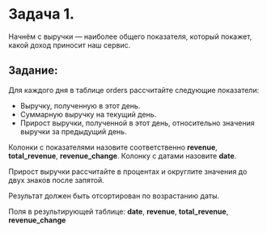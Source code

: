 # Задача 1.
Начнём с выручки — наиболее общего показателя, который покажет, какой доход приносит наш сервис.

## Задание:

Для каждого дня в таблице orders рассчитайте следующие показатели:

 - Выручку, полученную в этот день.
 - Суммарную выручку на текущий день.
 - Прирост выручки, полученной в этот день, относительно значения выручки за предыдущий день.

Колонки с показателями назовите соответственно **revenue**, **total_revenue**, **revenue_change**. Колонку с датами назовите **date**.

Прирост выручки рассчитайте в процентах и округлите значения до двух знаков после запятой.

Результат должен быть отсортирован по возрастанию даты.

Поля в результирующей таблице: **date**, **revenue**, **total_revenue**, **revenue_change**